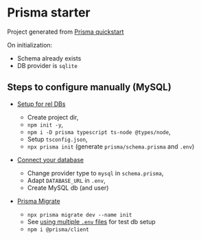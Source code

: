 # Prisma starter

Project generated from [Prisma quickstart](https://www.prisma.io/docs/getting-started/quickstart)

On initialization:

* Schema already exists
* DB provider is `sqlite`

## Steps to configure manually (MySQL)

* [Setup for rel DBs](https://www.prisma.io/docs/getting-started/setup-prisma/start-from-scratch/relational-databases-typescript-mysql)

    * Create project dir,
    * `npm init -y`,
    * `npm i -D prisma typescript ts-node @types/node`,
    * Setup `tsconfig.json`,
    * `npx prisma init` (generate `prisma/schema.prisma` and `.env`)
* [Connect your database](https://www.prisma.io/docs/getting-started/setup-prisma/start-from-scratch/relational-databases/connect-your-database-typescript-mysql)

    * Change provider type to `mysql` in `schema.prisma`,
    * Adapt `DATABASE_URL` in `.env`,
    * Create MySQL db (and user)
* [Prisma Migrate](https://www.prisma.io/docs/getting-started/setup-prisma/start-from-scratch/relational-databases/using-prisma-migrate-typescript-mysql)

    * `npx prisma migrate dev --name init`
    * See [using multiple `.env` files](https://www.prisma.io/docs/guides/development-environment/environment-variables/using-multiple-env-files) for test db setup
    * `npm i @prisma/client`